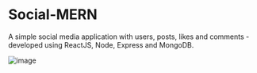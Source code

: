 # Social-MERN

A simple social media application with users, posts, likes and comments - developed using ReactJS, Node, Express and MongoDB.

![image](https://github.com/jindalankit2466/Social-Safari/assets/80634572/3cc0a577-4dc3-4968-ac46-15e0b8dace8c)
